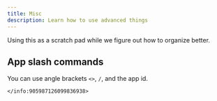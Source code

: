 ```yaml
---
title: Misc
description: Learn how to use advanced things
---
```


Using this as a scratch pad while we figure out how to organize better.


## App slash commands

You can use angle brackets `<>`, `/`, and the app id.
```
</info:905987126099836938>
```
